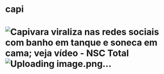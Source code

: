 # capi
# <img src="https://nsc-total-wp.s3.sa-east-1.amazonaws.com/wp-content/uploads/2023/02/capivara-tomando-banho.jpeg" alt="Capivara viraliza nas redes sociais com banho em tanque e soneca em cama;  veja vídeo - NSC Total"/>![Uploading image.png…]()

